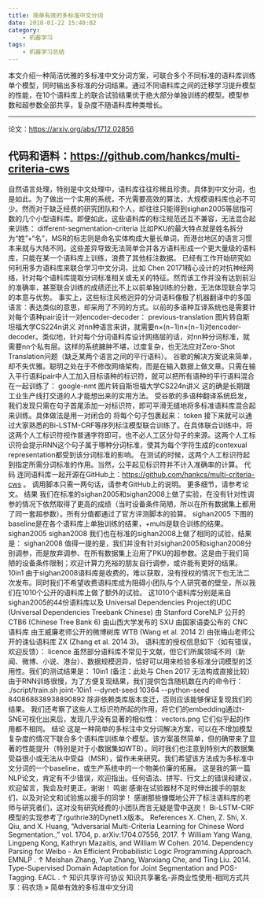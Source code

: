 ```yaml
---
title: 简单有效的多标准中文分词
date: 2018-01-22 15:40:02
category:
    - 机器学习
tags: 
    - 机器学习总结
---
```

本文介绍一种简洁优雅的多标准中文分词方案，可联合多个不同标准的语料库训练单个模型，同时输出多标准的分词结果。通过不同语料库之间的迁移学习提升模型的性能，在10个语料库上的联合试验结果优于绝大部分单独训练的模型。模型参数和超参数全部共享，复杂度不随语料库种类增长。
<!--more-->

---
论文：https://arxiv.org/abs/1712.02856

代码和语料：https://github.com/hankcs/multi-criteria-cws
---

自然语言处理，特别是中文处理中，语料库往往珍稀且珍贵。具体到中文分词，也是如此。为了做出一个实用的系统，不光需要高效的算法，大规模语料库也必不可少。然而对于缺乏经费的研究团队和个人，却往往只能得到sighan2005等屈指可数的几个小型语料库。即便如此，这些语料库的标注规范还互不兼容，无法混合起来训练：
different-segmentation-criteria
比如PKU的最大特点就是姓名拆分为“姓”+“名”，MSR的标志则是命名实体构成大量长单词，而港台地区的语言习惯本来就与大陆不同。这些差异导致无法简单合并各方语料形成一个更大量级的语料库，只能在某一个语料库上训练，浪费了其他标注数据。
已经有工作开始研究如何利用多方语料库来联合学习中文分词，比如 Chen 20171精心设计的对抗神经网络，针对每个语料库提取分词标准相关或无关的特征。然而该工作并没有达到前沿的准确率，甚至联合训练的成绩还比不上以前单独训练的分数，无法体现联合学习的本意与优势。
事实上，这些标注风格迥异的分词语料像极了机器翻译中的多国语言：表达类似的意思，却采用了不同的方式。以前的多语种互译系统也是需要针对每个语种pair设计一对encoder-decoder：
previous-translation
图片转自斯坦福大学CS224n讲义
对nn种语言来讲，就需要n×(n−1)n×(n−1)对encoder-decoder。类似地，针对每个分词语料库设计网络层的话，对nn种分词标准，就需要nn个私有层。这样的系统臃肿不堪，过度复杂，也无法应对Zero-Shot Translation问题（缺乏某两个语言之间的平行语料）。
谷歌的解决方案说来简单，却不失优雅。聪明之处在于不修改网络架构，而是在输入数据上做文章。只需在输入平行语料pair中人工加入目标语种的标识符，就可以把所有语种的平行语料混合在一起训练了：
google-nmt
图片转自斯坦福大学CS224n讲义
这的确是长期跟工业生产线打交道的人才能想出来的实用方法。
受谷歌的多语种翻译系统启发，我们发现只需在句子首尾添加一对标识符，即可平滑无缝地将多标准语料库混合起来训练。具体做法是用一对闭合的<dataset> </dataset>将每个句子包裹起来：
token
接下来就可以通过大家熟悉的Bi-LSTM-CRF等序列标注模型联合训练了。在具体联合训练中，将这两个人工标识符视作普通字符即可，也不必人工区分句子的来源。这两个人工标识符会提示RNN这个句子属于哪种分词标准，使其为每个字符生成的contexual representation都受到该分词标准的影响。
在测试的时候，这两个人工标识符起到指定所需分词标准的作用。当然，公平起见标识符并不计入准确率的计算。
代码
连同语料库一起开源在GitHub上：https://github.com/hankcs/multi-criteria-cws 。
调用脚本只需一两句话，请参考GitHub上的说明。
更多细节，请参考论文。
结果
我们在标准的sighan2005和sighan2008上做了实验，在没有针对性调参的情况下依然取得了更高的成绩（当时设备条件简陋，所以在所有数据集上都用了同一套超参数）。所有分值都通过了官方评测脚本的验算。
sighan2005
下图的baseline是在各个语料库上单独训练的结果，+multi是联合训练的结果。
sighan2005
sighan2008
我们也在标准的sighan2008上做了相同的试验，结果是：
sighan2008
值得一提的是，我们并没有针对sighan2005和sighan2008分别调参，而是放弃调参、在所有数据集上沿用了PKU的超参数。这是由于我们简陋的设备条件限制；欢迎计算力充裕的朋友自行调参，或许能有更好的结果。
10in1
由于sighan2008语料库是收费的，难以获取，没有授权的情况下也无法二次发布。同时我们不希望收费语料库成为阻碍小团队与个人研究者的壁垒，所以我们在1010个公开的语料库上做了额外的试验。
这1010个语料库分别是来自sighan2005的44份语料库以及
Universal Dependencies Project的UDC (Universal Dependencies Treebank Chinese)
由 Stanford CoreNLP 公开的 CTB6 (Chinese Tree Bank 6)
由山西大学发布的 SXU
由国家语委公布的 CNC 语料库
由王威廉老师公开的微博树库 WTB (Wang et al. 2014 2)
由张梅山老师公开的诛仙语料库 ZX (Zhang et al. 2014 3)。
语料库的授权信息如下（如有错误，欢迎反馈）：
licence
虽然部分语料库不常见于文献，但它们所属领域不同（新闻、微博、小说、港台）、数据规模迥异，恰好可以用来检验多标准分词模型的泛用性。我们的测试结果是：
10in1
(备注：此处与 Chen 2017 无法构成直接比较）
由于RNN训练很慢，为了方便复现结果，我们提供包含随机数在内的命令行：
./script/train.sh joint-10in1 --dynet-seed 10364 --python-seed 840868838938890892
除非依赖类库版本变迁，否则应该能够保证复现我们的结果。
我们还考察了这些人工标识符所起的作用，将它们的embedding通过t-SNE可视化出来后，发现几乎没有显著的相似性：
vectors.png
它们似乎起的作用都不相同。
结论
这是一种简单的多标注中文分词解决方案，可以在不增加模型复杂度的情况下联合多个语料库训练单个模型。该方案虽然简单，但的确带来了显著的性能提升（特别是对于小数据集如WTB）。同时我们也注意到特别大的数据集受益很小或无法从中受益（MSR），留作未来研究。我们希望该方法成为多标准中文分词的一个baseline，或生产系统中的一个物美价廉的拓展。
这是我的第一篇NLP论文，肯定有不少错误，欢迎指出。任何语法、拼写、行文上的错误和建议，欢迎留言，我会及时更正。谢谢！
鸣谢
感谢在试验器材不足时伸出援手的朋友们，以及对论文和试验施以援手的同学！
感谢那些慷慨地公开了标注语料库的老师与研究者们，这对没有研究经费的小团队而言无疑是雪中送炭！
Bi-LSTM-CRF模型的实现参考了rguthrie3的Dynet1.x版本。
References
X. Chen, Z. Shi, X. Qiu, and X. Huang, “Adversarial Multi-Criteria Learning for Chinese Word Segmentation.,” vol. 1704, p. arXiv:1704.07556, 2017. ↑
William Yang Wang, Lingpeng Kong, Kathryn Mazaitis, and William W Cohen. 2014. Dependency Parsing for Weibo - An Efficient Probabilistic Logic Programming Approach. EMNLP . ↑
Meishan Zhang, Yue Zhang, Wanxiang Che, and Ting Liu. 2014. Type-Supervised Domain Adaptation for Joint Segmentation and POS-Tagging. EACL . ↑
知识共享许可协议 知识共享署名-非商业性使用-相同方式共享：码农场 » 简单有效的多标准中文分词